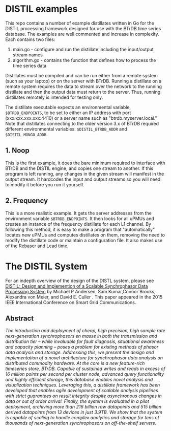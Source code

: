 # DISTIL examples

This repo contains a number of example distillates written in Go for the DISTIL processing framework designed for use with the BTrDB time series database. The examples are well commented and increase in complexity. Each contains two files:

1. main.go - configure and run the distillate including the input/output stream names
2. algorithm.go - contains the function that defines how to process the time series data

Distillates must be compiled and can be run either from a remote system (such as your laptop) or on the server with BTrDB. Running a distillate on a remote system requires the data to stream over the network to the running distillate and then the output data must return to the server. Thus, running distillates remotely is intended for testing only. 

The distillate executable expects an environmental variable, `$BTRDB_ENDPOINTS`, to be set to either an IP address with port (xxx.xxx.xxx.xxx:4410) or a server name such as "btrdb.myserver.local." Note that distillates connecting to the older version 3.x of BTrDB required different environmental variables: `$DISTIL_BTRDB_ADDR` and `$DISTIL_MONGO_ADDR`.



## 1. Noop

This is the first example, it does the bare minimum required to interface with BTrDB and the DISTIL engine, and copies one stream to another. If this program is left running, any changes in the given stream will manifest in the output stream. It hardcodes the input and output streams so you will need to modify it before you run it yourself.

## 2. Frequency

This is a more realistic example. It gets the server addresses from the environment variable `$BTRDB_ENDPOINTS`. It then looks for all uPMUs and creates an instance of the frequency distillate for each L1 channel. By following this method, it is easy to make a program that "automatically" locates new uPMUs and computes distillates on them, removing the need to modify the
distillate code or maintain a configuration file. It also makes use of the Rebaser and Lead time.



# The DISTIL System

For an indepth overview of the design of the DISTL system, please see [DISTIL: Design and Implemention of a Scalable Synchrophasor Data Processing System](http://ieeexplore.ieee.org/document/7436312/) by Michael P Andersen, Sam Kumar,Connor Brooks, Alexandra von Meier, and David E. Culler . This paper appeared in the 2015 IEEE International Conference on Smart Grid Communications.

## Abstract
*The introduction and deployment of cheap, high precision, high sample rate next-generation synchrophasors en masse in both the transmission and distribution tier – while invaluable for fault diagnosis, situational awareness and capacity planning – poses a problem for existing methods of phasor data analysis and storage. Addressing this, we present the design and implementation of a novel architecture for synchrophasor data analysis on distributed commodity hardware. At the core is a new feature-rich timeseries store, BTrDB. Capable of sustained writes and reads in excess of 16 million points per second per cluster node, advanced query functionality and highly efficient storage, this database enables novel analysis and visualization techniques. Leveraging this, a distillate framework has been developed that enables agile development of scalable analysis pipelines with strict guarantees on result integrity despite asynchronous changes in data or out of order arrival. Finally, the system is evaluated in a pilot deployment, archiving more than 216 billion raw datapoints and 515 billion derived datapoints from 13 devices in just 3.9TB. We show that the system is capable of scaling to handle complex analytics and storage for tens of thousands of next-generation synchrophasors on off-the-shelf servers.*
